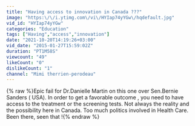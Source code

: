 ```yaml
---
title: "Having access to innovation in Canada ???"
image: "https:\/\/i.ytimg.com\/vi\/HYIap74yYGw\/hqdefault.jpg"
vid_id: "HYIap74yYGw"
categories: "Education"
tags: ["Having","access","innovation"]
date: "2021-10-20T14:19:26+03:00"
vid_date: "2015-01-27T15:59:02Z"
duration: "PT1M58S"
viewcount: "49"
likeCount: "0"
dislikeCount: "1"
channel: "Mimi therrien-perodeau"
---
```

{% raw %}Epic fail for Dr.Danielle Martin on this one over Sen.Bernie Sanders ( USA). In order to get a favorable outcome , you need to have access to the treatment or the screening tests. Not always the reality and the possibility here in Canada. Too much politics involved in Health Care. Been there, seen that !{% endraw %}
